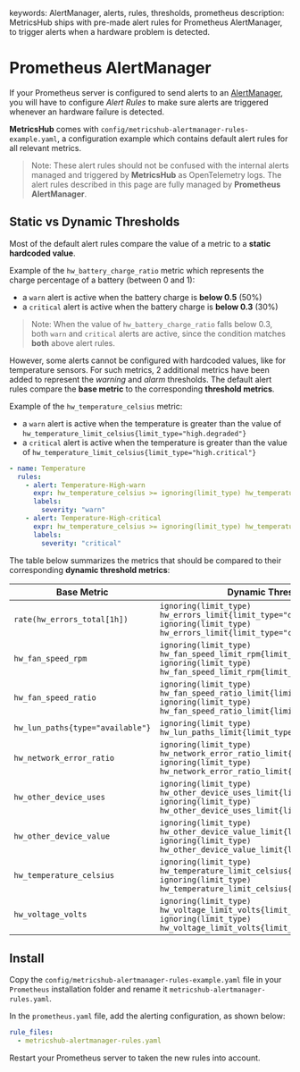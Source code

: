 keywords: AlertManager, alerts, rules, thresholds, prometheus
description: MetricsHub ships with pre-made alert rules for Prometheus AlertManager, to trigger alerts when a hardware problem is detected.

# Prometheus AlertManager

<!-- MACRO{toc|fromDepth=1|toDepth=2|id=toc} -->

If your Prometheus server is configured to send alerts to an [AlertManager](https://prometheus.io/docs/alerting/latest/alertmanager/), you will have to configure *Alert Rules* to make sure alerts are triggered whenever an hardware failure is detected.

**MetricsHub** comes with `config/metricshub-alertmanager-rules-example.yaml`, a configuration example which contains default alert rules for all relevant metrics.

> Note: These alert rules should not be confused with the internal alerts managed and triggered by **MetricsHub** as OpenTelemetry logs. The alert rules described in this page are fully managed by **Prometheus AlertManager**.

## Static vs Dynamic Thresholds

Most of the default alert rules compare the value of a metric to a **static hardcoded value**.

Example of the `hw_battery_charge_ratio` metric which represents the charge percentage of a battery (between 0 and 1):

- a `warn` alert is active when the battery charge is **below 0.5** (50%)
- a `critical` alert is active when the battery charge is **below 0.3** (30%)

> Note: When the value of `hw_battery_charge_ratio` falls below 0.3, both `warn` and `critical` alerts are active, since the condition matches **both** above alert rules.

However, some alerts cannot be configured with hardcoded values, like for temperature sensors. For such metrics, 2 additional metrics have been added to represent the _warning_ and _alarm_ thresholds. The default alert rules compare the **base metric** to the corresponding **threshold metrics**.

Example of the `hw_temperature_celsius` metric:

- a `warn` alert is active when the temperature is greater than the value of `hw_temperature_limit_celsius{limit_type="high.degraded"}`
- a `critical` alert is active when the temperature is greater than the value of `hw_temperature_limit_celsius{limit_type="high.critical"}`

```yaml
- name: Temperature
  rules:
    - alert: Temperature-High-warn
      expr: hw_temperature_celsius >= ignoring(limit_type) hw_temperature_limit_celsius{limit_type="high.degraded"}
      labels:
        severity: "warn"
    - alert: Temperature-High-critical
      expr: hw_temperature_celsius >= ignoring(limit_type) hw_temperature_limit_celsius{limit_type="high.critical"}
      labels:
        severity: "critical"
```

The table below summarizes the metrics that should be compared to their corresponding **dynamic threshold metrics**:

| Base Metric                      | Dynamic Threshold Metrics                                                                                                                                             |
| -------------------------------- | --------------------------------------------------------------------------------------------------------------------------------------------------------------------- |
| `rate(hw_errors_total[1h])`      | `ignoring(limit_type) hw_errors_limit{limit_type="degraded"}` <br/> `ignoring(limit_type) hw_errors_limit{limit_type="critical"}`                                     |
| `hw_fan_speed_rpm`               | `ignoring(limit_type) hw_fan_speed_limit_rpm{limit_type="low.degraded"}` <br/> `ignoring(limit_type) hw_fan_speed_limit_rpm{limit_type="low.critical"}`               |
| `hw_fan_speed_ratio`             | `ignoring(limit_type) hw_fan_speed_ratio_limit{limit_type="low.degraded"}` <br/> `ignoring(limit_type) hw_fan_speed_ratio_limit{limit_type="low.critical"}`           |
| `hw_lun_paths{type="available"}` | `ignoring(limit_type) hw_lun_paths_limit{limit_type="low.degraded"}`                                                                                                  |
| `hw_network_error_ratio`         | `ignoring(limit_type) hw_network_error_ratio_limit{limit_type="degraded"}` <br/> `ignoring(limit_type) hw_network_error_ratio_limit{limit_type="critical"}`           |
| `hw_other_device_uses`           | `ignoring(limit_type) hw_other_device_uses_limit{limit_type="degraded"}` <br/> `ignoring(limit_type) hw_other_device_uses_limit{limit_type="critical"}`               |
| `hw_other_device_value`          | `ignoring(limit_type) hw_other_device_value_limit{limit_type="degraded"}` <br/> `ignoring(limit_type) hw_other_device_value_limit{limit_type="critical"}`             |
| `hw_temperature_celsius`         | `ignoring(limit_type) hw_temperature_limit_celsius{limit_type="high.degraded"}` <br/> `ignoring(limit_type) hw_temperature_limit_celsius{limit_type="high.critical"}` |
| `hw_voltage_volts`               | `ignoring(limit_type) hw_voltage_limit_volts{limit_type="low.critical"}` <br/> `ignoring(limit_type) hw_voltage_limit_volts{limit_type="high.critical"}`              |

## Install

Copy the `config/metricshub-alertmanager-rules-example.yaml` file in your `Prometheus` installation folder and rename it `metricshub-alertmanager-rules.yaml`.

In the `prometheus.yaml` file, add the alerting configuration, as shown below:

```yaml
rule_files:
  - metricshub-alertmanager-rules.yaml
```

Restart your Prometheus server to taken the new rules into account.